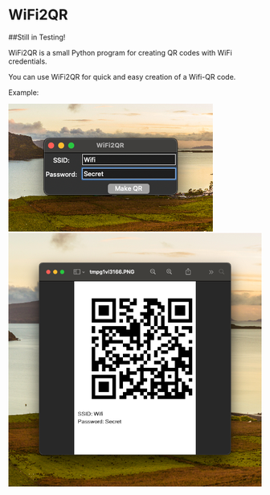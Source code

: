 # WiFi2QR
##Still in Testing!

WiFi2QR is a small Python program for creating QR codes with WiFi credentials. 

You can use WiFi2QR for quick and easy creation of a Wifi-QR code. 

Example:

![This is an image of UX](https://raw.githubusercontent.com/schwabochino/wifi2qr/master/exampleimg/wifi2qr.png)
![This is an image of QRCode](https://raw.githubusercontent.com/schwabochino/wifi2qr/master/exampleimg/qrcode.png)
